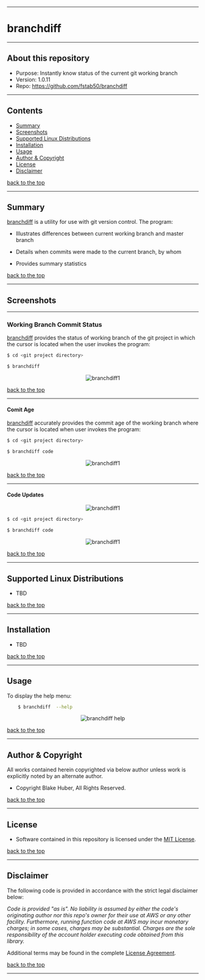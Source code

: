 <a name="top"></a>
* * *
# branchdiff
* * *

## About this repository

* Purpose: 		Instantly know status of the current git working branch
* Version:	     1.0.11
* Repo: 		https://github.com/fstab50/branchdiff


* * *
## Contents

* [Summary](#summary)
* [Screenshots](#screenshots)
* [Supported Linux Distributions](#supported-linux-distributions)
* [Installation](#installation)
* [Usage](#usage)
* [Author & Copyright](#author---copyright)
* [License](#license)
* [Disclaimer](#disclaimer)

[back to the top](#top)

* * *

## Summary

[branchdiff](https://github.com/fstab50/branchdiff) is a utility for use with git version control.  The program:

* Illustrates differences between current working branch and master branch

* Details when commits were made to the current branch, by whom

* Provides summary statistics

[back to the top](#top)

* * *
## Screenshots
* * *

### Working Branch Commit Status

[branchdiff](https://github.com/fstab50/branchdiff) provides the status of working branch of the git project in which the cursor is located when the user invokes the program:

```bash
$ cd <git project directory>

$ branchdiff
```

<p align="center">
  <img src="https://raw.githubusercontent.com/fstab50/branchdiff/master/assets/branchdiff1.png" alt="branchdiff1"/>
</p>

[back to the top](#top)

* * *

#### Comit Age

[branchdiff](https://github.com/fstab50/branchdiff) accurately provides the commit age of the working branch where the cursor is located when user invokes the program:

```bash
$ cd <git project directory>

$ branchdiff code
```

<p align="center">
  <img src="https://raw.githubusercontent.com/fstab50/branchdiff/master/assets/branchdiff2.png" alt="branchdiff1"/>
</p>

[back to the top](#top)

* * *

#### Code Updates

<p align="center">
  <img src="https://raw.githubusercontent.com/fstab50/branchdiff/master/assets/branchdiff-code.png" alt="branchdiff1"/>
</p>

```bash
$ cd <git project directory>

$ branchdiff code
```

<p align="center">
  <img src="https://raw.githubusercontent.com/fstab50/branchdiff/master/assets/branchdiff-code.png" alt="branchdiff1"/>
</p>

[back to the top](#top)

* * *
## Supported Linux Distributions

* TBD

[back to the top](#top)

* * *
## Installation

* TBD

[back to the top](#top)

* * *
## Usage

To display the help menu:

```bash
    $ branchdiff  --help
```

<p align="center">
  <img src="https://raw.githubusercontent.com/fstab50/branchdiff/master/assets/help-menu.png" alt="branchdiff help"/>
</p>


[back to the top](#top)

* * *

## Author & Copyright

All works contained herein copyrighted via below author unless work is explicitly noted by an alternate author.

* Copyright Blake Huber, All Rights Reserved.

[back to the top](#top)

* * *

## License

* Software contained in this repository is licensed under the [MIT License](https://opensource.org/licenses/MIT).

[back to the top](#top)

* * *

## Disclaimer

The following code is provided in accordance with the strict legal disclaimer below:

*Code is provided "as is". No liability is assumed by either the code's originating author nor this repo's owner for their use at AWS or any other facility. Furthermore, running function code at AWS may incur monetary charges; in some cases, charges may be substantial. Charges are the sole responsibility of the account holder executing code obtained from this library.*

Additional terms may be found in the complete [License Agreement](https://github.com/fstab50/branchdiff/blob/master/LICENSE).

[back to the top](#top)

* * *
